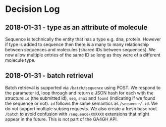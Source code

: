 # Decision Log

## 2018-01-31 - type as an attribute of molecule

Sequence is technically the entity that has a type e.g. dna, protein. However if type is added to sequence then there is a many to many relationship between sequences and molecules (shared IDs between sequences). We now allow multiple entries of the same ID so long as they were of a different molecule type.

## 2018-01-31 - batch retrieval

Batch retrieval is supported via `/batch/sequence` using POST. We respond to the parameter id, loop through and return a JSON hash for each with the structure `id` (the submitted id), `seq`, `sha1` and `found` (indicating if we found the sequence or not). `id` follows the same semantics as `/sequence/:id`. We do not support multiple subseq requests. We also create a fresh base root `/batch` to avoid confusion with `/sequence/XXXXXX` extensions that might appear in the future. This is not part of the GA4GH API.

